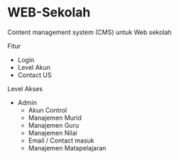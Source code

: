 # WEB-Sekolah
 Content management system (CMS) untuk Web sekolah
 
 Fitur
 - Login
 - Level Akun
 - Contact US
 
 Level Akses
 - Admin 
   + Akun Control
   + Manajemen Murid
   + Manajemen Guru
   + Manajemen Nilai
   + Email / Contact masuk
   + Manajemen Matapelajaran
